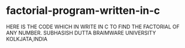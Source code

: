 # factorial-program-written-in-c
HERE IS THE CODE WHICH IN WRITE IN C TO FIND THE FACTORIAL OF ANY NUMBER. SUBHASISH DUTTA BRAIMWARE UNIVERSITY KOLKJATA,INDIA
